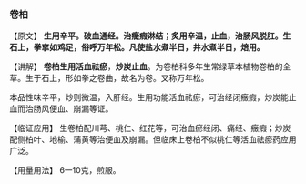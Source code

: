 ### 卷柏

【原文】   **生用辛平。破血通经。治癥瘕淋结；炙用辛温，止血，治肠风脱肛。生石上，拳挛如鸡足，俗呼万年松。凡使盐水煮半日，井水煮半日，焙用。**

【讲解】  **卷柏生用活血祛瘀**，**炒炭止血**。为卷柏科多年生常绿草本植物卷柏的全草。生于石上，形如拳之卷曲，故名为卷。又称万年松。

本品性味辛平，炒则微温，入肝经。生用功能活血祛瘀，可治经闭癥瘕，炒炭能止血而治肠风便血、崩漏等证。

【临证应用】  生卷柏配川芎、桃仁、红花等，可治血瘀经闭、痛经、癥瘕；炒炭配侧柏叶、地榆、蒲黄等治便血及崩漏。但临床上卷柏不似桃仁等活血祛瘀药应用广泛。

【用量用法】     6一10克，煎服。
